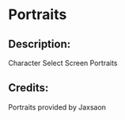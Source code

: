 # Portraits

## Description: 

Character Select Screen Portraits

## Credits: 

Portraits provided by Jaxsaon

